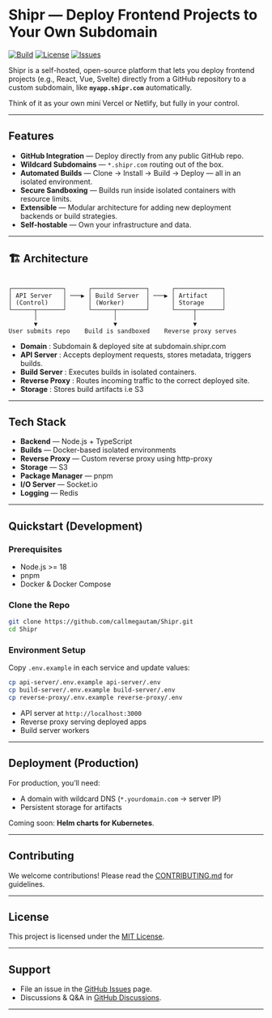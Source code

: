 # Shipr — Deploy Frontend Projects to Your Own Subdomain

[![Build](https://img.shields.io/github/actions/workflow/status/callmegautam/shipr/ci.yml?label=build&logo=github)](https://github.com/callmegautam/shipr/actions)
[![License](https://img.shields.io/github/license/callmegautam/shipr)](LICENSE)
[![Issues](https://img.shields.io/github/issues/callmegautam/shipr)](https://github.com/yourusername/shipr/issues)

Shipr is a self-hosted, open-source platform that lets you deploy frontend projects (e.g., React, Vue, Svelte) directly from a GitHub repository to a custom subdomain, like **`myapp.shipr.com`** automatically.

Think of it as your own mini Vercel or Netlify, but fully in your control.

---

## Features

-   **GitHub Integration** — Deploy directly from any public GitHub repo.
-   **Wildcard Subdomains** — `*.shipr.com` routing out of the box.
-   **Automated Builds** — Clone → Install → Build → Deploy — all in an isolated environment.
-   **Secure Sandboxing** — Builds run inside isolated containers with resource limits.
-   **Extensible** — Modular architecture for adding new deployment backends or build strategies.
-   **Self-hostable** — Own your infrastructure and data.

---

## 🏗 Architecture

```

┌──────────────┐      ┌───────────────┐      ┌─────────────┐
│ API Server   │ ───▶ │ Build Server  │ ───▶ │ Artifact    │
│ (Control)    │      │ (Worker)      │      │ Storage     │
└──────┬───────┘      └──────┬────────┘      └─────┬───────┘
       │                     │                     │
       ▼                     ▼                     ▼
User submits repo    Build is sandboxed    Reverse proxy serves

```

-   **Domain** : Subdomain & deployed site at subdomain.shipr.com
-   **API Server** : Accepts deployment requests, stores metadata, triggers builds.
-   **Build Server** : Executes builds in isolated containers.
-   **Reverse Proxy** : Routes incoming traffic to the correct deployed site.
-   **Storage** : Stores build artifacts i.e S3

---

## Tech Stack

-   **Backend** — Node.js + TypeScript
-   **Builds** — Docker-based isolated environments
-   **Reverse Proxy** — Custom reverse proxy using http-proxy
-   **Storage** — S3
-   **Package Manager** — pnpm
-   **I/O Server** — Socket.io
-   **Logging** — Redis

---

## Quickstart (Development)

### Prerequisites

-   Node.js >= 18
-   pnpm
-   Docker & Docker Compose

### Clone the Repo

```bash
git clone https://github.com/callmegautam/Shipr.git
cd Shipr
```

### Environment Setup

Copy `.env.example` in each service and update values:

```bash
cp api-server/.env.example api-server/.env
cp build-server/.env.example build-server/.env
cp reverse-proxy/.env.example reverse-proxy/.env
```

-   API server at `http://localhost:3000`
-   Reverse proxy serving deployed apps
-   Build server workers

---

## Deployment (Production)

For production, you’ll need:

-   A domain with wildcard DNS (`*.yourdomain.com` → server IP)
-   Persistent storage for artifacts

Coming soon: **Helm charts for Kubernetes**.

---

## Contributing

We welcome contributions! Please read the [CONTRIBUTING.md](CONTRIBUTING.md) for guidelines.

---

## License

This project is licensed under the [MIT License](LICENSE).

---

## Support

-   File an issue in the [GitHub Issues](https://github.com/callmegautam/shipr/issues) page.
-   Discussions & Q\&A in [GitHub Discussions](https://github.com/callmegautam/shipr/discussions).

---
